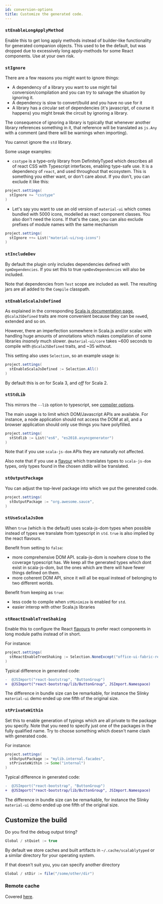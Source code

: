 ```yaml
---
id: conversion-options
title: Customize the generated code.
---
```


### `stEnableLongApplyMethod`
Enable this to get long apply methods instead of builder-like functionality for generated companion objects.
This used to be the default, but was dropped due to excessively long apply-methods for some React components.
Use at your own risk.

### `stIgnore`
There are a few reasons you might want to ignore things:
- A dependency of a library you want to use might fail conversion/compilation and you can try to salvage the situation by ignoring it.
- A dependency is slow to convert/build and you have no use for it
- A library has a circular set of dependencies (it's javascript, of course it happens) you might break the circuit by ignoring a library.

The consequence of ignoring a library is typically that whenever another library references something in it, 
that reference will be translated as `js.Any` with a comment (and there will be warnings when importing).

You cannot ignore the `std` library.
 
Some usage examples: 

- `csstype` is a type-only library from DefinitelyTyped which describes all of react CSS with Typescript interfaces, enabling
 type-safe use. It is a dependency of `react`, and used throughout that ecosystem. 
 This is something you either want, or don't care about. If you don't, you can exclude it like this: 

```scala
project.settings(
  stIgnore += "csstype"
)
```

- Let's say you want to use an old version of `material-ui` which comes bundled with 5000 icons, modelled as react component classes.
You also don't need the icons. If that's the case, you can also exclude prefixes of module names with the same mechanism

```scala
project.settings(
  stIgnore ++= List("material-ui/svg-icons")
)
```

### `stIncludeDev`

By default the plugin only includes dependencies defined with `npmDependencies`. 
If you set this to true `npmDevDependencies` will also be included.

Note that dependencies from `Test` scope are included as well. 
The resulting jars are all added to the `Compile` classpath.

### `stEnableScalaJsDefined` 

As explained in the corresponding [Scala.js documentation page](https://www.scala-js.org/doc/interoperability/sjs-defined-js-classes.html),
`@ScalaJSDefined` traits are more convenient because they can be `new`ed, extended and so on.

However, there an imperfection somewhere in Scala.js and/or scalac with handling huge amounts of annotations 
 which makes compilation of some libraries *insanely* much slower.
`@material-ui/core` takes ~600 seconds to compile with `@ScalaJSDefined` traits, and ~35 without. 

This setting also uses `Selection`, so an example usage is:
```scala
project.settings(
  stEnableScalaJsDefined := Selection.All()
)
```

By default this is *on* for Scala 3, and *off* for Scala 2.

### `stStdLib`
This mirrors the `--lib` option to typescript, see 
[compiler options](https://www.typescriptlang.org/docs/handbook/compiler-options.html).

The main usage is to limit which DOM/Javascript APIs are available. 
For instance, a node application should not access the DOM at all, 
 and a browser application should only use things you have polyfilled.
      
```scala
project.settings(
  stStdlib := List("es6", "es2018.asyncgenerator")
)
```

Note that if you use `scala-js-dom` APIs they are naturally not affected.

Also note that if you use a [flavour](flavour.md) which translates types to `scala-js-dom` types, 
 only types found in the chosen stdlib will be translated.
 
### `stOutputPackage`
You can adjust the top-level package into which we put the generated code.
       
```scala
project.settings(
  stOutputPackage := "org.awesome.sauce",
)
```


### `stUseScalaJsDom`
When `true` (which is the default) uses scala-js-dom types when possible instead of types we translate from typescript in `std`.
`true` is also implied by the react flavours.

Benefit from setting to `false`:
- more comprehensive DOM API. scala-js-dom is nowhere close to the coverage typescript has. 
We keep all the generated types which dont exist in scala-js-dom, but the ones which are there will have fewer things defined on them.
- more coherent DOM API, since it will all be equal instead of belonging to two different worlds.

Benefit from keeping as `true`:
- less code to compile when `stMinimize` is enabled for `std`.
- easier interop with other Scala.js libraries

### `stReactEnableTreeShaking`

Enable this to configure the React [flavours](flavour.md) to prefer react components in long module paths instead of in short.

For instance:
```scala
project.settings(
  stReactEnableTreeShaking := Selection.NoneExcept("office-ui-fabric-react")
)
```

Typical difference in generated code:
```diff
-  @JSImport("react-bootstrap", "ButtonGroup")
+  @JSImport("react-bootstrap/lib/ButtonGroup", JSImport.Namespace)
```

The difference in bundle size can be remarkable, for instance the Slinky `material-ui` demo ended up one fifth of the original size.

### `stPrivateWithin`

Set this to enable generation of typings which are all private to the package you specify.
Note that you need to specify just one of the packages in the fully qualified name.
Try to choose something which doesn't name clash with generated code.

For instance:
```scala
project.settings(
  stOutputPackage := "mylib.internal.facades",
  stPrivateWithin := Some("internal")
)
```

Typical difference in generated code:
```diff
-  @JSImport("react-bootstrap", "ButtonGroup")
+  @JSImport("react-bootstrap/lib/ButtonGroup", JSImport.Namespace)
```

The difference in bundle size can be remarkable, for instance the Slinky `material-ui` demo ended up one fifth of the original size.


## Customize the build

Do you find the debug output tiring?

```scala
Global / stQuiet := true
```

By default we store caches and built artifacts in `~/.cache/scalablytyped` or a similar directory for your operating system.

If that doesn't suit you, you can specify another directory 

```scala
Global / stDir := file("/some/other/dir")
```

### Remote cache

Covered [here](remotecache.md).
